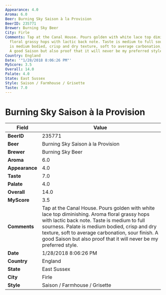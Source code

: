 ```yaml
---
Appearance: 4.0
Aroma: 6.0
Beer: Burning Sky Saison à la Provision
BeerID: 235771
Brewer: Burning Sky Beer
City: Firle
Comments: Tap at the Canal House. Pours golden with white lace top diminishing. Aroma
  floral grassy hops with lactic back note. Taste is medium to full sourness. Palate
  is medium bodied, crisp and dry texture, soft to average carbonation, sour finish.
  A good Saison but also proof that it will never be my preferred style.
Country: England
Date: '"1/28/2018 8:06:26 PM"'
MyScore: 3.5
Overall: 14.0
Palate: 4.0
State: East Sussex
Style: Saison / Farmhouse / Grisette
Taste: 7.0
---
```


# Burning Sky Saison à la Provision

| Field         | Value |
|---------------|-------|
| **BeerID** | 235771 |
| **Beer** | Burning Sky Saison à la Provision |
| **Brewer** | Burning Sky Beer |
| **Aroma** | 6.0 |
| **Appearance** | 4.0 |
| **Taste** | 7.0 |
| **Palate** | 4.0 |
| **Overall** | 14.0 |
| **MyScore** | 3.5 |
| **Comments** | Tap at the Canal House. Pours golden with white lace top diminishing. Aroma floral grassy hops with lactic back note. Taste is medium to full sourness. Palate is medium bodied, crisp and dry texture, soft to average carbonation, sour finish. A good Saison but also proof that it will never be my preferred style. |
| **Date** | 1/28/2018 8:06:26 PM |
| **Country** | England |
| **State** | East Sussex |
| **City** | Firle |
| **Style** | Saison / Farmhouse / Grisette |
